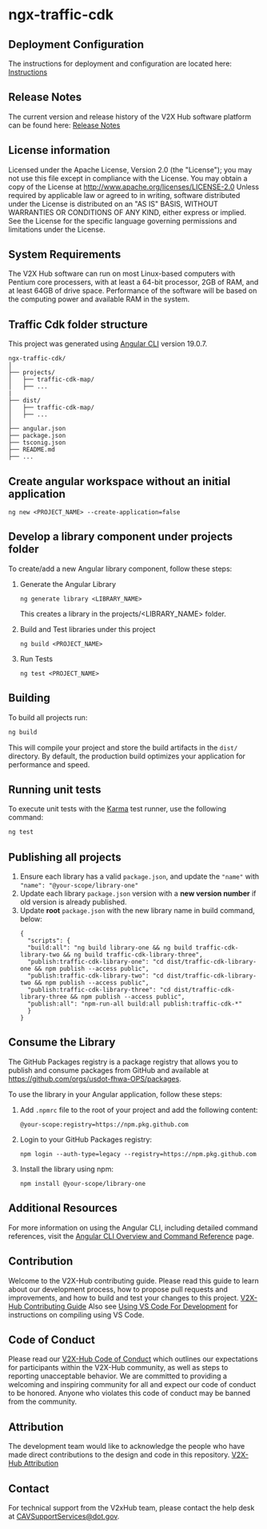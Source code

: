 # ngx-traffic-cdk
## Deployment Configuration
The instructions for deployment and configuration are located here: [Instructions](<configuration/README.md>)

## Release Notes
The current version and release history of the V2X Hub software platform can be found here: [Release Notes](<docs/Release_notes.md>)

## License information
Licensed under the Apache License, Version 2.0 (the "License"); you may not use this file except in compliance with the License. You may obtain a copy of the License at http://www.apache.org/licenses/LICENSE-2.0 Unless required by applicable law or agreed to in writing, software distributed under the License is distributed on an "AS IS" BASIS, WITHOUT WARRANTIES OR CONDITIONS OF ANY KIND, either express or implied. See the License for the specific language governing permissions and limitations under the License.

## System Requirements
The V2X Hub software can run on most Linux-based computers with Pentium core processers, with at least a 64-bit processor, 2GB of RAM, and at least 64GB of drive space. Performance of the software will be based on the computing power and available RAM in the system.  


## Traffic Cdk folder structure
This project was generated using [Angular CLI](https://github.com/angular/angular-cli) version 19.0.7.

```
ngx-traffic-cdk/
│
├── projects/
│   ├── traffic-cdk-map/
│   ├── ...
|
├── dist/
│   ├── traffic-cdk-map/
│   ├── ...
│
├── angular.json
├── package.json
├── tsconig.json
├── README.md
├── ...
```
## Create angular workspace without an initial application
```
ng new <PROJECT_NAME> --create-application=false
```

## Develop a library component under projects folder
To create/add a new Angular library component, follow these steps:
1. Generate the Angular Library
    ```
    ng generate library <LIBRARY_NAME>
    ```
    This creates a library in the projects/<LIBRARY_NAME> folder.

2. Build and Test libraries under this project
    ```
    ng build <PROJECT_NAME>
    ```
3. Run Tests
    ```
    ng test <PROJECT_NAME>
    ```
## Building

To build all projects run:

```bash
ng build
```

This will compile your project and store the build artifacts in the `dist/` directory. By default, the production build optimizes your application for performance and speed.

## Running unit tests

To execute unit tests with the [Karma](https://karma-runner.github.io) test runner, use the following command:

  ```bash
  ng test
  ```

## Publishing all projects
1. Ensure each library has a valid `package.json`, and update the `"name"` with `"name": "@your-scope/library-one"`
2. Update each library `package.json` version with a **new version number** if old version is already published.
3. Update **root** `package.json` with the new library name in build command, below:
    ``` 
    {
      "scripts": {
      "build:all": "ng build library-one && ng build traffic-cdk-library-two && ng build traffic-cdk-library-three",
      "publish:traffic-cdk-library-one": "cd dist/traffic-cdk-library-one && npm publish --access public",
      "publish:traffic-cdk-library-two": "cd dist/traffic-cdk-library-two && npm publish --access public",
      "publish:traffic-cdk-library-three": "cd dist/traffic-cdk-library-three && npm publish --access public",
      "publish:all": "npm-run-all build:all publish:traffic-cdk-*"
      }
    }
   ```
## Consume the Library
The GitHub Packages registry is a package registry that allows you to publish and consume packages from GitHub and available at https://github.com/orgs/usdot-fhwa-OPS/packages.

To use the library in your Angular application, follow these steps:
1. Add `.npmrc` file to the root of your project and add the following content:
    ```
    @your-scope:registry=https://npm.pkg.github.com
    ```
1. Login to your GitHub Packages registry:
    ```
    npm login --auth-type=legacy --registry=https://npm.pkg.github.com
    ```
1. Install the library using npm:
    ```
    npm install @your-scope/library-one
    ```

## Additional Resources

For more information on using the Angular CLI, including detailed command references, visit the [Angular CLI Overview and Command Reference](https://angular.dev/tools/cli) page.

## Contribution
Welcome to the V2X-Hub contributing guide. Please read this guide to learn about our development process, how to propose pull requests and improvements, and how to build and test your changes to this project. [V2X-Hub Contributing Guide](Contributing.md)  Also see [Using VS Code For Development](docs/Visual_Studio_Code_Setup.md) for instructions on compiling using VS Code.

## Code of Conduct 
Please read our [V2X-Hub Code of Conduct](Code_of_Conduct.md) which outlines our expectations for participants within the V2X-Hub community, as well as steps to reporting unacceptable behavior. We are committed to providing a welcoming and inspiring community for all and expect our code of conduct to be honored. Anyone who violates this code of conduct may be banned from the community.

## Attribution
The development team would like to acknowledge the people who have made direct contributions to the design and code in this repository. [V2X-Hub Attribution](ATTRIBUTION.txt)

## Contact
For technical support from the V2xHub team, please contact the help desk at CAVSupportServices@dot.gov.
